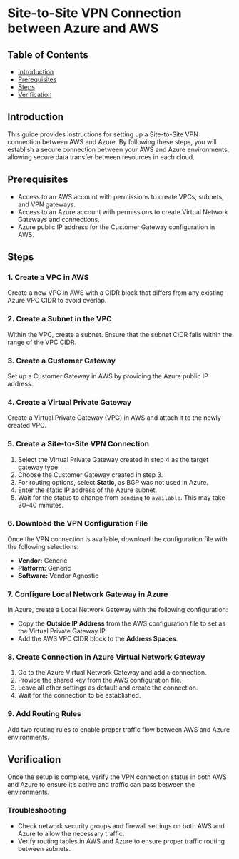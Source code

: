 <body>
    <h1>Site-to-Site VPN Connection between Azure and AWS</h1>
    <h2>Table of Contents</h2>
    <ul>
        <li><a href="#introduction">Introduction</a></li>
        <li><a href="#prerequisites">Prerequisites</a></li>
        <li><a href="#steps">Steps</a></li>
        <li><a href="#verification">Verification</a></li>
    </ul>
    <h2 id="introduction">Introduction</h2>
    <p>This guide provides instructions for setting up a Site-to-Site VPN connection between AWS and Azure. By following these steps, you will establish a secure connection between your AWS and Azure environments, allowing secure data transfer between resources in each cloud.</p>
    <h2 id="prerequisites">Prerequisites</h2>
    <ul>
        <li>Access to an AWS account with permissions to create VPCs, subnets, and VPN gateways.</li>
        <li>Access to an Azure account with permissions to create Virtual Network Gateways and connections.</li>
        <li>Azure public IP address for the Customer Gateway configuration in AWS.</li>
    </ul>
    <h2 id="steps">Steps</h2>
    <h3>1. Create a VPC in AWS</h3>
    <p>Create a new VPC in AWS with a CIDR block that differs from any existing Azure VPC CIDR to avoid overlap.</p>
    <h3>2. Create a Subnet in the VPC</h3>
    <p>Within the VPC, create a subnet. Ensure that the subnet CIDR falls within the range of the VPC CIDR.</p>
    <h3>3. Create a Customer Gateway</h3>
    <p>Set up a Customer Gateway in AWS by providing the Azure public IP address.</p>
    <h3>4. Create a Virtual Private Gateway</h3>
    <p>Create a Virtual Private Gateway (VPG) in AWS and attach it to the newly created VPC.</p>
    <h3>5. Create a Site-to-Site VPN Connection</h3>
    <ol>
        <li>Select the Virtual Private Gateway created in step 4 as the target gateway type.</li>
        <li>Choose the Customer Gateway created in step 3.</li>
        <li>For routing options, select <strong>Static</strong>, as BGP was not used in Azure.</li>
        <li>Enter the static IP address of the Azure subnet.</li>
        <li>Wait for the status to change from <code>pending</code> to <code>available</code>. This may take 30-40 minutes.</li>
    </ol>
    <h3>6. Download the VPN Configuration File</h3>
    <p>Once the VPN connection is available, download the configuration file with the following selections:</p>
    <ul>
        <li><strong>Vendor:</strong> Generic</li>
        <li><strong>Platform:</strong> Generic</li>
        <li><strong>Software:</strong> Vendor Agnostic</li>
    </ul>
    <h3>7. Configure Local Network Gateway in Azure</h3>
    <p>In Azure, create a Local Network Gateway with the following configuration:</p>
    <ul>
        <li>Copy the <strong>Outside IP Address</strong> from the AWS configuration file to set as the Virtual Private Gateway IP.</li>
        <li>Add the AWS VPC CIDR block to the <strong>Address Spaces</strong>.</li>
    </ul>
    <h3>8. Create Connection in Azure Virtual Network Gateway</h3>
    <ol>
        <li>Go to the Azure Virtual Network Gateway and add a connection.</li>
        <li>Provide the shared key from the AWS configuration file.</li>
        <li>Leave all other settings as default and create the connection.</li>
        <li>Wait for the connection to be established.</li>
    </ol>
    <h3>9. Add Routing Rules</h3>
    <p>Add two routing rules to enable proper traffic flow between AWS and Azure environments.</p>
    <h2 id="verification">Verification</h2>
    <p>Once the setup is complete, verify the VPN connection status in both AWS and Azure to ensure it’s active and traffic can pass between the environments.</p>
    <h3>Troubleshooting</h3>
    <ul>
        <li>Check network security groups and firewall settings on both AWS and Azure to allow the necessary traffic.</li>
        <li>Verify routing tables in AWS and Azure to ensure proper traffic routing between subnets.</li>
    </ul>
</body>
</html>

